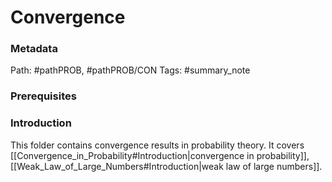 # Convergence
### Metadata
Path: #pathPROB, #pathPROB/CON
Tags: #summary_note

### Prerequisites

### Introduction
This folder contains convergence results in probability theory. It covers [[Convergence_in_Probability#Introduction|convergence in probability]], [[Weak_Law_of_Large_Numbers#Introduction|weak law of large numbers]]. 